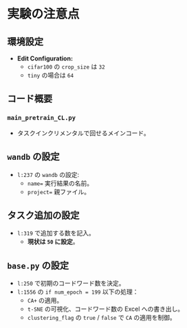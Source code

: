# 実験の注意点

## 環境設定
- **Edit Configuration:**  
  - `cifar100` の `crop_size` は `32`  
  - `tiny` の場合は `64`  

## コード概要
### `main_pretrain_CL.py`
- タスクインクリメンタルで回せるメインコード。

## `wandb` の設定
- `l:237` の `wandb` の設定:
  - `name=` 実行結果の名前。
  - `project=` 親ファイル。

## タスク追加の設定
- `l:319` で追加する数を記入。
  - **現状は `50` に設定**。

## `base.py` の設定
- `l:250` で初期のコードワード数を決定。
- `l:1556` の `if num_epoch = 199` 以下の処理：
  - `CA+` の適用。
  - `t-SNE` の可視化、コードワード数の Excel への書き出し。
  - `clustering_flag` の `true` / `false` で `CA` の適用を制御。
